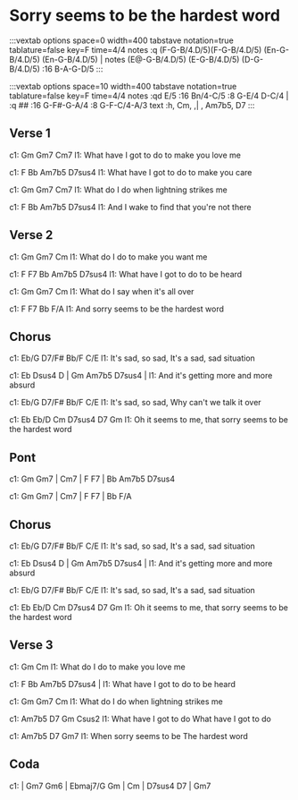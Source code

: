 ---
---

# Sorry seems to be the hardest word


:::vextab
  options space=0 width=400
  tabstave notation=true tablature=false key=F time=4/4
  notes :q (F-G-B/4.D/5)(F-G-B/4.D/5) (En-G-B/4.D/5) (En-G-B/4.D/5) |
  notes (E@-G-B/4.D/5) (E-G-B/4.D/5) (D-G-B/4.D/5) :16 B-A-G-D/5
:::

:::vextab
  options space=10 width=400
  tabstave notation=true tablature=false key=F time=4/4
  notes :qd E/5 :16 Bn/4-C/5 :8 G-E/4 D-C/4 | :q ## :16 G-F#-G-A/4 :8 G-F-C/4-A/3
  text :h, Cm, ,| , Am7b5, D7
:::


## Verse 1
c1: Gm                        Gm7      Cm7
l1:  What have I got to do to make you love me

c1: F                         Bb     Am7b5  D7sus4 
l1:  What have I got to do to make you care  

c1: Gm         Gm7               Cm7
l1:  What do I do when lightning strikes me

c1: F                        Bb     Am7b5  D7sus4 
l1:  And I wake to find that you're not there  

## Verse 2
c1: Gm         Gm7            Cm
l1:  What do I do to make you want me

c1: F                      F7   Bb     Am7b5  D7sus4
l1:  What have I got to do to be heard  

c1: Gm         Gm7               Cm
l1:  What do I say when it's all over

c1:     F                     F7    Bb    F/A
l1: And sorry seems to be the hardest word

## Chorus
c1: Eb/G      D7/F#     Bb/F        C/E
l1: It's sad, so sad,   It's a sad, sad situation

c1: Eb               Dsus4    D    | Gm     Am7b5  D7sus4 |
l1: And it's getting more and more absurd  

c1: Eb/G     D7/F#       Bb/F         C/E
l1: It's sad,  so sad,   Why can't we talk it over

c1: Eb               Eb/D      Cm             D7sus4 D7      Gm
l1: Oh it seems to me,    that sorry seems to be the hardest word

## Pont
c1: Gm Gm7 | Cm7 | F F7   | Bb Am7b5 D7sus4
                           
c1: Gm Gm7 | Cm7 | F F7   | Bb F/A 

## Chorus
c1: Eb/G      D7/F#     Bb/F        C/E
l1: It's sad, so sad,   It's a sad, sad situation

c1: Eb               Dsus4    D    | Gm     Am7b5  D7sus4 |
l1: And it's getting more and more absurd  

c1: Eb/G      D7/F#     Bb/F        C/E
l1: It's sad, so sad,   It's a sad, sad situation

c1: Eb               Eb/D      Cm             D7sus4 D7      Gm
l1: Oh it seems to me,    that sorry seems to be the hardest word

## Verse 3
c1: Gm                        Cm
l1:  What do I do to make you love me

c1: F                       Bb     Am7b5  D7sus4 |
l1:  What have I got to do to be heard  

c1: Gm         Gm7               Cm
l1:  What do I do when lightning strikes me

c1: Am7b5             D7     Gm                 Csus2
l1: What have I got to do    What have I got to do

c1:      Am7b5         D7              Gm7
l1: When sorry seems to be The hardest word

## Coda
c1: | Gm7 Gm6 | Ebmaj7/G Gm | Cm | D7sus4 D7 | Gm7